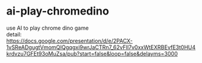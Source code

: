 # ai-play-chromedino
use AI to play chrome dino game  
detail:  
https://docs.google.com/presentation/d/e/2PACX-1vSReADgugtVmomQIQgqgxi9wrJaCTRn7_62vFIl7v0xxWtEXRBEvfE3t0HU4krdvzu7GFEt93oMuZsa/pub?start=false&loop=false&delayms=3000

